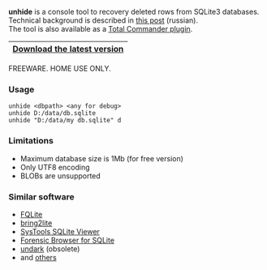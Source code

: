 **unhide** is a console tool to recovery deleted rows from SQLite3 databases.<br>
Technical background is described in [this post](https://habr.com/ru/post/575090/) (russian).<br>
The tool is also available as a [Total Commander plugin](http://totalcmd.net/plugring/unhide-wlx.html).<br>    

|[**Download the latest version**](https://github.com/little-brother/sqlite-unhide/releases/latest)|
|-------------------------------------------------------------------------------------------|


FREEWARE. HOME USE ONLY.

### Usage
```
unhide <dbpath> <any for debug>
unhide D:/data/db.sqlite
unhide "D:/data/my db.sqlite" d
```

### Limitations
* Maximum database size is 1Mb (for free version)
* Only UTF8 encoding
* BLOBs are unsupported

### Similar software
* [FQLite](https://www.staff.hs-mittweida.de/~pawlaszc/fqlite/)
* [bring2lite](https://github.com/bring2lite/bring2lite)
* [SysTools SQLite Viewer](https://www.systoolsgroup.com/sqlite-viewer.html)
* [Forensic Browser for SQLite](https://sqliteforensictoolkit.com/sqlite-forensic-toolkit/forensic-browser-for-sqlite/) 
* [undark](http://pldaniels.com/undark/) (obsolete)
* and [others](https://www.google.com/search?client=firefox-b-d&q=sqlite+forensics+softwares)
